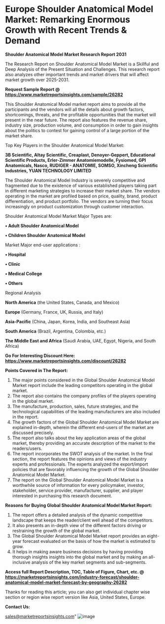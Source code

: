 # Europe Shoulder Anatomical Model Market: Remarking Enormous Growth with Recent Trends & Demand

<strong>Shoulder Anatomical Model Market Research Report 2031</strong>

The Research Report on Shoulder Anatomical Model Market is a Skillful and Deep Analysis of the Present Situation and Challenges. This research report also analyzes other important trends and market drivers that will affect market growth over 2025-2031.

<strong>Request Sample Report @ <a href=https://www.marketreportsinsights.com/sample/26282>https://www.marketreportsinsights.com/sample/26282</a></strong>

This Shoulder Anatomical Model market report aims to provide all the participants and the vendors will all the details about growth factors, shortcomings, threats, and the profitable opportunities that the market will present in the near future. The report also features the revenue share, industry size, production volume, and consumption in order to gain insights about the politics to contest for gaining control of a large portion of the market share.

Top Key Players in the Shoulder Anatomical Model Market:

<strong>3B Scientific, Altay Scientific, Creaplast, Denoyer-Geppert, Educational Scientific Products, Erler-Zimmer Anatomiemodelle, Fysiomed, GPI Anatomicals, Nasco, RUDIGER - ANATOMIE, SOMSO, Xincheng Scientific Industries, YUAN TECHNOLOGY LIMITED</strong>

The Shoulder Anatomical Model Industry is severely competitive and fragmented due to the existence of various established players taking part in different marketing strategies to increase their market share. The vendors operating in the market are profiled based on price, quality, brand, product differentiation, and product portfolio. The vendors are turning their focus increasingly on product customization through customer interaction.

Shoulder Anatomical Model Market Major Types are:

<strong>• Adult Shoulder Anatomical Model

• Children Shoulder Anatomical Model</strong>

Market Major end-user applications :

<strong>• Hospital

• Clinic

• Medical College

• Others</strong>

Regional Analysis

</u><strong><b>North America</b></strong> (the United States, Canada, and Mexico)

<strong><b>Europe </b></strong>(Germany, France, UK, Russia, and Italy)

<strong><b>Asia-Pacific</b></strong> (China, Japan, Korea, India, and Southeast Asia)

<strong><b>South America</b></strong> (Brazil, Argentina, Colombia, etc.)

<strong><b>The Middle East and Africa</b></strong> (Saudi Arabia, UAE, Egypt, Nigeria, and South Africa)

<strong>Go For Interesting Discount Here: <a href=https://www.marketreportsinsights.com/discount/26282>https://www.marketreportsinsights.com/discount/26282</a></strong>

<strong>Points Covered in The Report:</strong>
<ol>
  <li>The major points considered in the Global Shoulder Anatomical Model Market report include the leading competitors operating in the global market.</li>
  <li>The report also contains the company profiles of the players operating in the global market.</li>
  <li>The manufacture, production, sales, future strategies, and the technological capabilities of the leading manufacturers are also included in the report.</li>
  <li>The growth factors of the Global Shoulder Anatomical Model Market are explained in-depth, wherein the different end-users of the market are discussed precisely.</li>
  <li>The report also talks about the key application areas of the global market, thereby providing an accurate description of the market to the readers/users.</li>
  <li>The report incorporates the SWOT analysis of the market. In the final section, the report features the opinions and views of the industry experts and professionals. The experts analyzed the export/import policies that are favorably influencing the growth of the Global Shoulder Anatomical Model Market.</li>
  <li>The report on the Global Shoulder Anatomical Model Market is a worthwhile source of information for every policymaker, investor, stakeholder, service provider, manufacturer, supplier, and player interested in purchasing this research document.</li>
</ol>
<strong>Reasons for Buying Global Shoulder Anatomical Model Market Report:</strong>

<ol>
  <li>The report offers a detailed analysis of the dynamic competitive landscape that keeps the reader/client well ahead of the competitors.</li>
  <li>It also presents an in-depth view of the different factors driving or restraining the growth of the global market.</li>
  <li>The Global Shoulder Anatomical Model Market report provides an eight-year forecast evaluated on the basis of how the market is estimated to grow.</li>
  <li>It helps in making aware business decisions by having providing thorough insights insights into the global market and by making an all-inclusive analysis of the key market segments and sub-segments.</li>
</ol>
<strong>Access full Report Description, TOC, Table of Figure, Chart, etc. @ <a href=https://marketreportsinsights.com/industry-forecast/shoulder-anatomical-model-market-forecast-by-geography-26282>https://marketreportsinsights.com/industry-forecast/shoulder-anatomical-model-market-forecast-by-geography-26282</a></strong>


Thanks for reading this article; you can also get individual chapter wise section or region wise report version like Asia, United States, Europe.

<strong>Contact Us:</strong>

sales@marketreportsinsights.com"
![image](https://github.com/user-attachments/assets/c7651cef-8dc3-43f1-a068-2410b7bc4dac)
